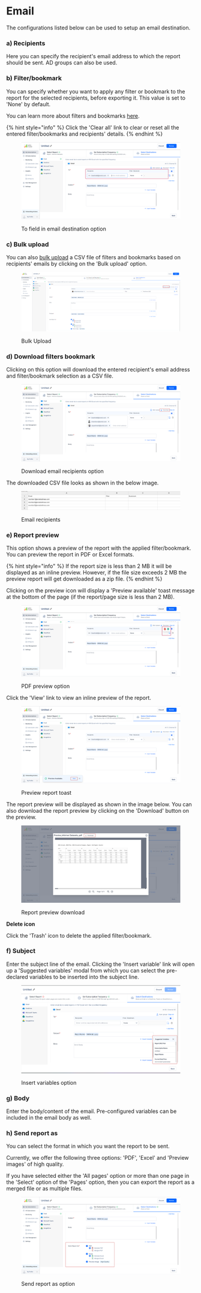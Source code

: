 # Email

The configurations listed below can be used to setup an email destination.&#x20;

### **a) Recipients**&#x20;

Here you can specify the recipient's email address to which the report should be sent. AD groups can also be used.&#x20;

### **b) Filter/bookmark**&#x20;

You can specify whether you want to apply any filter or bookmark to the report for the selected recipients, before exporting it. This value is set to 'None' by default.&#x20;

You can learn more about filters and bookmarks [here](./#filter).

{% hint style="info" %}
Click the 'Clear all' link to clear or reset all the entered filter/bookmarks and recipients' details.
{% endhint %}

<figure><img src="../../../../.gitbook/assets/recipients-option.png" alt=""><figcaption><p>To field in email destination option</p></figcaption></figure>

&#x20;                                                                                                                            &#x20;

### **c) Bulk upload**&#x20;

You can also [bulk upload](./#bulk-upload) a CSV file of filters and bookmarks based on recipients' emails by clicking on the 'Bulk upload' option.&#x20;

<figure><img src="../../../../.gitbook/assets/image (5) (1).png" alt=""><figcaption><p>Bulk Upload</p></figcaption></figure>

### **d) Download filters bookmark**

Clicking on this option will download the entered recipient's email address and filter/bookmark selection as a CSV file.

<figure><img src="../../../../.gitbook/assets/download.png" alt=""><figcaption><p>Download email recipients option</p></figcaption></figure>

The downloaded CSV file looks as shown in the below image.

<figure><img src="../../../../.gitbook/assets/email-recipients.png" alt=""><figcaption><p>Email recipients</p></figcaption></figure>



### **e) Report preview**&#x20;

This option shows a preview of the report with the applied filter/bookmark. You can preview the report in PDF or Excel formats.

{% hint style="info" %}
If the report size is less than 2 MB it will be displayed as an inline preview. However, if the file size exceeds 2 MB the preview report will get downloaded as a zip file.
{% endhint %}

Clicking on the preview icon will display a 'Preview available' toast message at the bottom of the page (if the report/page size is less than 2 MB).

<figure><img src="../../../../.gitbook/assets/pdf-preview.png" alt=""><figcaption><p>PDF preview option</p></figcaption></figure>

Click the 'View' link to view an inline preview of the report.

<figure><img src="../../../../.gitbook/assets/preview.png" alt=""><figcaption><p>Preview report toast</p></figcaption></figure>

The report preview will be displayed as shown in the image below. You can also download the report preview by clicking on the 'Download' button on the preview.

<figure><img src="../../../../.gitbook/assets/download-preview.png" alt=""><figcaption><p>Report preview download</p></figcaption></figure>

**Delete icon**&#x20;

Click the 'Trash' icon to delete the applied filter/bookmark.

### **f) Subject**&#x20;

Enter the subject line of the email. Clicking the 'Insert variable' link will open up a 'Suggested variables' modal from which you can select the pre-declared variables to be inserted into the subject line.&#x20;

<figure><img src="../../../../.gitbook/assets/insert-variable (1).png" alt=""><figcaption><p>Insert variables option</p></figcaption></figure>

### **g) Body**&#x20;

Enter the body/content of the email. Pre-configured variables can be included in the email body as well.&#x20;

### h) Send report as&#x20;

You can select the format in which you want the report to be sent.&#x20;

Currently, we offer the following three options: 'PDF', 'Excel' and 'Preview images' of high quality.&#x20;

If you have selected either the 'All pages' option or more than one page in the 'Select' option of the 'Pages' option, then you can export the report as a merged file or as multiple files.

<figure><img src="../../../../.gitbook/assets/send-report-as.png" alt=""><figcaption><p>Send report as option</p></figcaption></figure>

